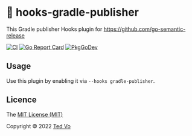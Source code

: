 # 🚢 hooks-gradle-publisher
This Gradle publisher Hooks plugin for https://github.com/go-semantic-release

[![CI](https://github.com/ted-v9n/hooks-gradle-publisher/workflows/CI/badge.svg?branch=main)](https://github.com/ted-v9n/hooks-gradle-publisher/actions?query=workflow%3ACI+branch%3Amain)
[![Go Report Card](https://goreportcard.com/badge/github.com/ted-v9n/hooks-gradle-publisher)](https://goreportcard.com/report/github.com/ted-v9n/hooks-gradle-publisher)
[![PkgGoDev](https://pkg.go.dev/badge/github.com/ted-v9n/hooks-gradle-publisher)](https://pkg.go.dev/github.com/ted-v9n/hooks-gradle-publisher)

## Usage
Use this plugin by enabling it via `--hooks gradle-publisher`.

## Licence

The [MIT License (MIT)](http://opensource.org/licenses/MIT)

Copyright © 2022 [Ted Vo](dev.nxonxon)
